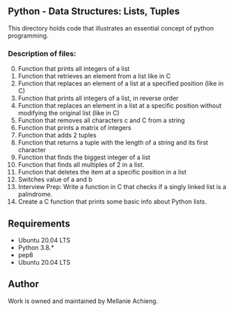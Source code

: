 ## Python - Data Structures: Lists, Tuples
This directory holds code that illustrates an essential concept of python programming.

### Description of files:
0. Function that prints all integers of a list
1. Function that retrieves an element from a list like in C 
2. Function that replaces an element of a list at a specified position (like in C)
3. Function that prints all integers of a list, in reverse order
4. Function that replaces an element in a list at a specific position without modifying the original list (like in C)
5. Function that removes all characters c and C from a string
6. Function that prints a matrix of integers
7. Function that adds 2 tuples
8. Function that returns a tuple with the length of a string and its first character
9. Function that finds the biggest integer of a list
10. Function that finds all multiples of 2 in a list.
11. Function that deletes the item at a specific position in a list
12. Switches value of a and b
13. Interview Prep: Write a function in C that checks if a singly linked list is a palindrome.
14. Create a C function that prints some basic info about Python lists.

## Requirements
* Ubuntu 20.04 LTS
* Python 3.8.*
* pep8 
* Ubuntu 20.04 LTS

## Author
Work is owned and maintained by Mellanie Achieng.   
